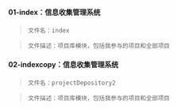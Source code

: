 #### 01-index：信息收集管理系统
>`
文件名：index
`

>`
文件描述：项目库模块，包括我参与的项目和全部项目
`
#### 02-indexcopy：信息收集管理系统
>`
文件名：projectDepository2
`

>`
文件描述：项目库模块，包括我参与的项目和全部项目
`
